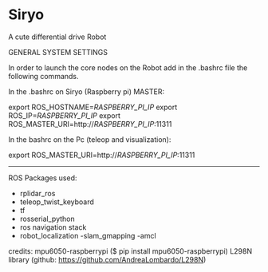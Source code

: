 # Siryo
A cute differential drive Robot

GENERAL SYSTEM SETTINGS

In order to launch the core nodes on the Robot 
add in the .bashrc file the following commands.

In the .bashrc on Siryo (Raspberry pi) MASTER:

export ROS_HOSTNAME=*RASPBERRY_PI_IP*
export ROS_IP=*RASPBERRY_PI_IP*
export ROS_MASTER_URI=http://*RASPBERRY_PI_IP*:11311


In the bashrc on the Pc (teleop and visualization):

export ROS_MASTER_URI=http://*RASPBERRY_PI_IP*:11311

_____________

ROS Packages used:

- rplidar_ros
- teleop_twist_keyboard
- tf
- rosserial_python
- ros navigation stack
- robot_localization
-slam_gmapping
-amcl

credits:
mpu6050-raspberrypi ($ pip install mpu6050-raspberrypi)
L298N library (github: https://github.com/AndreaLombardo/L298N)
